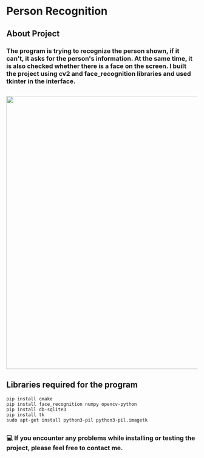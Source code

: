# Person Recognition

## About Project
### The program is trying to recognize the person shown, if it can't, it asks for the person's information. At the same time, it is also checked whether there is a face on the screen. I built the project using cv2 and face_recognition libraries and used tkinter in the interface.
## 
<p align="center">
  <img src="https://github.com/meteahmetyakar/person-recognition-and-tkinter-GUI/blob/main/example.gif" width="1280" height="720" /> 
</p> 

## Libraries required for the program
```
pip install cmake
pip install face_recognition numpy opencv-python
pip install db-sqlite3
pip install tk
sudo apt-get install python3-pil python3-pil.imagetk
```
## 
### :computer: If you encounter any problems while installing or testing the project, please feel free to contact me.
